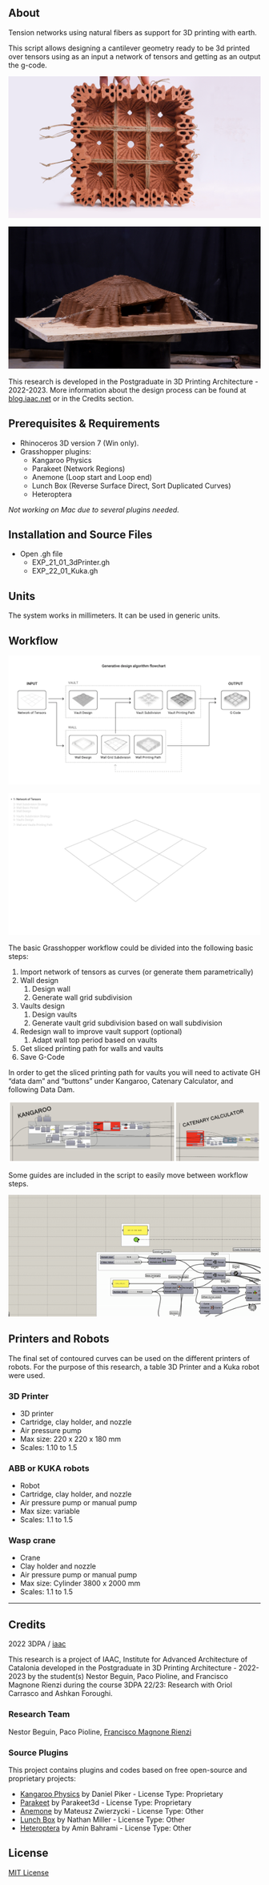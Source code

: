 ## About

Tension networks using natural fibers as support for 3D printing with earth.

This script allows designing a cantilever geometry ready to be 3d printed over tensors using as an input a network of tensors and getting as an output the g-code. 

![alt_text](https://github.com/fmruy/3dpa_research/blob/main/images/image7.jpg "Research prototype")

![alt_text](https://github.com/fmruy/3dpa_research/blob/main/images/image6.jpg "Research prototype")

This research is developed in the Postgraduate in 3D Printing Architecture - 2022-2023. More information about the design process can be found at [blog.iaac.net](https://blog.iaac.net/) or in the Credits section.



## Prerequisites & Requirements

* Rhinoceros 3D version 7 (Win only). 
* Grasshopper plugins: 
    * Kangaroo Physics
    * Parakeet (Network Regions)
    * Anemone (Loop start and Loop end)
    * Lunch Box (Reverse Surface Direct, Sort Duplicated Curves)
    * Heteroptera

_Not working on Mac due to several plugins needed._


## Installation and Source Files


* Open .gh file
    * EXP_21_01_3dPrinter.gh
    * EXP_22_01_Kuka.gh


## Units

The system works in millimeters. It can be used in generic units.


## Workflow

![alt_text](https://github.com/fmruy/3dpa_research/blob/main/images/image1.png "Workflow Flowchart")

![alt_text](https://github.com/fmruy/3dpa_research/blob/main/images/workflow.gif "Workflow Gif")

The basic Grasshopper workflow could be divided into the following basic steps:

1. Import network of tensors as curves (or generate them parametrically)
2. Wall design
    1. Design wall 
    2. Generate wall grid subdivision
3. Vaults design
    1. Design vaults
    2. Generate vault grid subdivision based on wall subdivision
4. Redesign wall to improve vault support (optional)
    1. Adapt wall top period based on vaults
5. Get sliced printing path for walls and vaults
6. Save G-Code

In order to get the sliced printing path for vaults you will need to activate GH “data dam” and “buttons” under Kangaroo, Catenary Calculator, and following Data Dam.

![alt_text](https://github.com/fmruy/3dpa_research/blob/main/images/image2.png "GH Script")

Some guides are included in the script to easily move between workflow steps.

![alt_text](https://github.com/fmruy/3dpa_research/blob/main/images/workflow-example.gif "GH Script")


## Printers and Robots

The final set of contoured curves can be used on the different printers of robots. For the purpose of this research, a table 3D Printer and a Kuka robot were used.


### 3D Printer


<!---
![alt_text](https://github.com/fmruy/3dpa_research/blob/main/images/image3.png "image_tooltip")
-->

* 3D printer
* Cartridge, clay holder, and nozzle
* Air pressure pump
* Max size: 220 x 220 x 180 mm
* Scales: 1.10 to 1.5


### ABB or KUKA robots

<!---
![alt_text](https://github.com/fmruy/3dpa_research/blob/main/images/image4.png "image_tooltip")
-->

* Robot
* Cartridge, clay holder, and nozzle
* Air pressure pump or manual pump
* Max size: variable
* Scales: 1.1 to 1.5


### Wasp crane

<!---
 ![alt_text](https://github.com/fmruy/3dpa_research/blob/main/images/image5.png "image_tooltip")
 _Image credit: WASP_
 -->

* Crane 
* Clay holder and nozzle
* Air pressure pump or manual pump
* Max size: Cylinder 3800 x 2000 mm
* Scales: 1.1 to 1.5


---


## Credits

2022 3DPA / [iaac](https://github.com/IaaC)

This research is a project of IAAC, Institute for Advanced Architecture of Catalonia developed in the Postgraduate in 3D Printing Architecture - 2022-2023 by the student(s) Nestor Beguin, Paco Pioline, and Francisco Magnone Rienzi during the course 3DPA 22/23: Research with Oriol Carrasco and Ashkan Foroughi.


### Research Team

Nestor Beguin, Paco Pioline, [Francisco Magnone Rienzi](https://github.com/fmruy)


### Source Plugins

This project contains plugins and codes based on free open-source and proprietary projects:



* [Kangaroo Physics](https://www.food4rhino.com/en/app/kangaroo-physics) by Daniel Piker - License Type: Proprietary
* [Parakeet](https://www.food4rhino.com/en/app/parakeet) by Parakeet3d - License Type: Proprietary
* [Anemone](https://www.food4rhino.com/en/app/anemone) by Mateusz Zwierzycki - License Type: Other
* [Lunch Box](https://www.food4rhino.com/en/app/lunchbox) by Nathan Miller - License Type: Other
* [Heteroptera](https://www.food4rhino.com/en/app/heteroptera) by Amin Bahrami - License Type: Other


## License

[MIT License](https://opensource.org/licenses/MIT)
